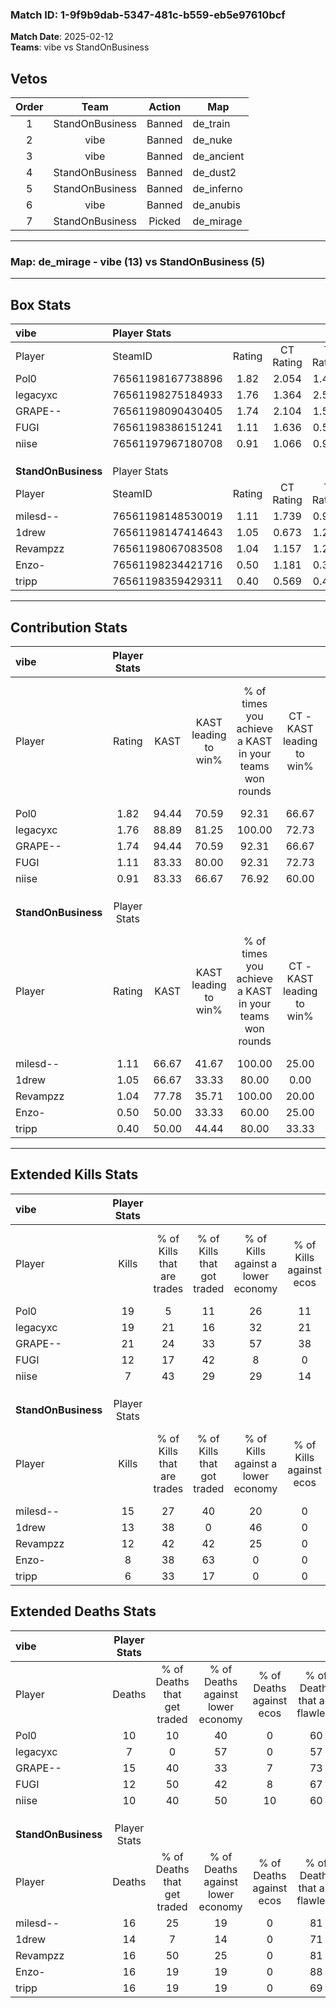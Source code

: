 ### Match ID: 1-9f9b9dab-5347-481c-b559-eb5e97610bcf  
**Match Date**: 2025-02-12  
**Teams**: vibe vs StandOnBusiness  

## Vetos  

| Order | Team | Action | Map |
| :---: | :--: | :----: | --- |
| 1 | StandOnBusiness | Banned | de_train |
| 2 | vibe | Banned | de_nuke |
| 3 | vibe | Banned | de_ancient |
| 4 | StandOnBusiness | Banned | de_dust2 |
| 5 | StandOnBusiness | Banned | de_inferno |
| 6 | vibe | Banned | de_anubis |
| 7 | StandOnBusiness | Picked | de_mirage |

---  

### **Map**: de_mirage - vibe (13) vs StandOnBusiness (5)  
---  

## Box Stats  

| **vibe**            | Player Stats      |        |           |          |       |       |       |         |        |      |     |
| :- | :- | :-: | :-: | :-: | :-: | :-: | :-: | :-: | :-: | :-: | :-: |
| Player              | SteamID           | Rating | CT Rating | T Rating | KAST  |  ADR  | Kills | Assists | Deaths | K/D  | HS% |
| Pol0                | 76561198167738896 |  1.82  |   2.054   |  1.450   | 94.44 | 128.6 |  19   |    8    |   10   | 1.90 | 73  |
| legacyxc            | 76561198275184933 |  1.76  |   1.364   |  2.588   | 88.89 | 99.4  |  19   |    5    |   7    | 2.71 | 57  |
| GRAPE--             | 76561198090430405 |  1.74  |   2.104   |  1.569   | 94.44 | 122.9 |  21   |    5    |   15   | 1.40 | 71  |
| FUGI                | 76561198386151241 |  1.11  |   1.636   |  0.589   | 83.33 | 59.6  |  12   |    5    |   12   | 1.00 | 58  |
| niise               | 76561197967180708 |  0.91  |   1.066   |  0.947   | 83.33 | 51.5  |   7   |    6    |   10   | 0.70 | 57  |
|                     |                   |        |           |          |       |       |       |         |        |      |     |
|                     |                   |        |           |          |       |       |       |         |        |      |     |
|                     |                   |        |           |          |       |       |       |         |        |      |     |
| **StandOnBusiness** | Player Stats      |        |           |          |       |       |       |         |        |      |     |
| Player              | SteamID           | Rating | CT Rating | T Rating | KAST  |  ADR  | Kills | Assists | Deaths | K/D  | HS% |
| milesd--            | 76561198148530019 |  1.11  |   1.739   |  0.978   | 66.67 | 91.5  |  15   |    4    |   16   | 0.94 | 33  |
| 1drew               | 76561198147414643 |  1.05  |   0.673   |  1.240   | 66.67 | 78.5  |  13   |    7    |   14   | 0.93 | 38  |
| Revampzz            | 76561198067083508 |  1.04  |   1.157   |  1.298   | 77.78 | 81.9  |  12   |    9    |   16   | 0.75 | 33  |
| Enzo-               | 76561198234421716 |  0.50  |   1.181   |  0.310   | 50.00 | 47.3  |   8   |    2    |   16   | 0.50 | 87  |
| tripp               | 76561198359429311 |  0.40  |   0.569   |  0.446   | 50.00 | 43.9  |   6   |    3    |   16   | 0.38 | 66  |
---  

## Contribution Stats  

| **vibe**            | Player Stats |       |                      |                                                        |                           |                                                             |                          |                                                            |
| :- | :-: | :-: | :-: | :-: | :-: | :-: | :-: | :-: |
| Player              |    Rating    | KAST  | KAST leading to win% | % of times you achieve a KAST in your teams won rounds | CT - KAST leading to win% | CT - % of times you achieve a KAST in your teams won rounds | T - KAST leading to win% | T - % of times you achieve a KAST in your teams won rounds |
| Pol0                |     1.82     | 94.44 |        70.59         |                         92.31                          |           66.67           |                           100.00                            |          80.00           |                           80.00                            |
| legacyxc            |     1.76     | 88.89 |        81.25         |                         100.00                         |           72.73           |                           100.00                            |          100.00          |                           100.00                           |
| GRAPE--             |     1.74     | 94.44 |        70.59         |                         92.31                          |           66.67           |                           100.00                            |          80.00           |                           80.00                            |
| FUGI                |     1.11     | 83.33 |        80.00         |                         92.31                          |           72.73           |                           100.00                            |          100.00          |                           80.00                            |
| niise               |     0.91     | 83.33 |        66.67         |                         76.92                          |           60.00           |                            75.00                            |          80.00           |                           80.00                            |
|                     |              |       |                      |                                                        |                           |                                                             |                          |                                                            |
|                     |              |       |                      |                                                        |                           |                                                             |                          |                                                            |
|                     |              |       |                      |                                                        |                           |                                                             |                          |                                                            |
| **StandOnBusiness** | Player Stats |       |                      |                                                        |                           |                                                             |                          |                                                            |
| Player              |    Rating    | KAST  | KAST leading to win% | % of times you achieve a KAST in your teams won rounds | CT - KAST leading to win% | CT - % of times you achieve a KAST in your teams won rounds | T - KAST leading to win% | T - % of times you achieve a KAST in your teams won rounds |
| milesd--            |     1.11     | 66.67 |        41.67         |                         100.00                         |           25.00           |                           100.00                            |          50.00           |                           100.00                           |
| 1drew               |     1.05     | 66.67 |        33.33         |                         80.00                          |           0.00            |                            0.00                             |          50.00           |                           100.00                           |
| Revampzz            |     1.04     | 77.78 |        35.71         |                         100.00                         |           20.00           |                           100.00                            |          44.44           |                           100.00                           |
| Enzo-               |     0.50     | 50.00 |        33.33         |                         60.00                          |           25.00           |                           100.00                            |          40.00           |                           50.00                            |
| tripp               |     0.40     | 50.00 |        44.44         |                         80.00                          |           33.33           |                           100.00                            |          50.00           |                           75.00                            |
---  

## Extended Kills Stats  

| **vibe**            | Player Stats |                            |                            |                                    |                         |                              |                                 |                                       |                    |           |
| :- | :-: | :-: | :-: | :-: | :-: | :-: | :-: | :-: | :-: | :-: |
| Player              |    Kills     | % of Kills that are trades | % of Kills that got traded | % of Kills against a lower economy | % of Kills against ecos | % of Kills that are flawless | % of Kills that are close duels | % of Kills that are assisted by flash | Pistol Round Kills | AWP Kills |
| Pol0                |      19      |             5              |             11             |                 26                 |           11            |              95              |                0                |                  11                   |         0          |     2     |
| legacyxc            |      19      |             21             |             16             |                 32                 |           21            |              68              |                5                |                   5                   |         5          |     3     |
| GRAPE--             |      21      |             24             |             33             |                 57                 |           38            |              62              |                5                |                  14                   |         0          |     3     |
| FUGI                |      12      |             17             |             42             |                 8                  |            0            |              92              |                0                |                   0                   |         1          |     1     |
| niise               |      7       |             43             |             29             |                 29                 |           14            |              57              |               29                |                   0                   |         0          |     1     |
|                     |              |                            |                            |                                    |                         |                              |                                 |                                       |                    |           |
|                     |              |                            |                            |                                    |                         |                              |                                 |                                       |                    |           |
|                     |              |                            |                            |                                    |                         |                              |                                 |                                       |                    |           |
| **StandOnBusiness** | Player Stats |                            |                            |                                    |                         |                              |                                 |                                       |                    |           |
| Player              |    Kills     | % of Kills that are trades | % of Kills that got traded | % of Kills against a lower economy | % of Kills against ecos | % of Kills that are flawless | % of Kills that are close duels | % of Kills that are assisted by flash | Pistol Round Kills | AWP Kills |
| milesd--            |      15      |             27             |             40             |                 20                 |            0            |              60              |               13                |                   0                   |         2          |     0     |
| 1drew               |      13      |             38             |             0              |                 46                 |            0            |              62              |                8                |                   8                   |         0          |     1     |
| Revampzz            |      12      |             42             |             42             |                 25                 |            0            |              67              |                0                |                   0                   |         0          |     0     |
| Enzo-               |      8       |             38             |             63             |                 0                  |            0            |              63              |               13                |                   0                   |         0          |     3     |
| tripp               |      6       |             33             |             17             |                 0                  |            0            |              83              |                0                |                  33                   |         0          |     0     |
## Extended Deaths Stats  

| **vibe**            | Player Stats |                             |                                   |                          |                               |                            |                           |               |
| :- | :-: | :-: | :-: | :-: | :-: | :-: | :-: | :-: |
| Player              |    Deaths    | % of Deaths that get traded | % of Deaths against lower economy | % of Deaths against ecos | % of Deaths that are flawless | % of Deaths that are close | % of Deaths while blinded | Deaths to AWP |
| Pol0                |      10      |             10              |                40                 |            0             |              60               |             0              |             0             |       1       |
| legacyxc            |      7       |              0              |                57                 |            0             |              57               |             14             |             0             |       0       |
| GRAPE--             |      15      |             40              |                33                 |            7             |              73               |             7              |             0             |       0       |
| FUGI                |      12      |             50              |                42                 |            8             |              67               |             8              |             8             |       1       |
| niise               |      10      |             40              |                50                 |            10            |              60               |             10             |            20             |       0       |
|                     |              |                             |                                   |                          |                               |                            |                           |               |
|                     |              |                             |                                   |                          |                               |                            |                           |               |
|                     |              |                             |                                   |                          |                               |                            |                           |               |
| **StandOnBusiness** | Player Stats |                             |                                   |                          |                               |                            |                           |               |
| Player              |    Deaths    | % of Deaths that get traded | % of Deaths against lower economy | % of Deaths against ecos | % of Deaths that are flawless | % of Deaths that are close | % of Deaths while blinded | Deaths to AWP |
| milesd--            |      16      |             25              |                19                 |            0             |              81               |             6              |            13             |       2       |
| 1drew               |      14      |              7              |                14                 |            0             |              71               |             7              |            14             |       1       |
| Revampzz            |      16      |             50              |                25                 |            0             |              81               |             13             |             0             |       1       |
| Enzo-               |      16      |             19              |                19                 |            0             |              88               |             0              |            13             |       1       |
| tripp               |      16      |             19              |                19                 |            0             |              69               |             0              |             0             |       1       |
